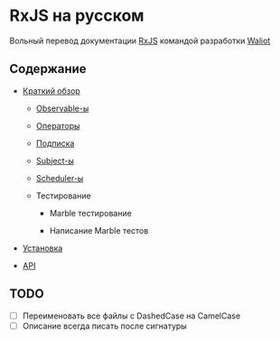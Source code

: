 # RxJS на русском

Вольный перевод документации [RxJS](https://rxjs.dev) командой разработки [Waliot](https://waliot.com/)

## Содержание

- [Краткий обзор](translates/overview/overview.md)
  
  - [Observable-ы](translates/overview/observables.md)
  
  - [Операторы](translates/overview/operators.md)
  
  - [Подписка](translates/overview/subscription.md)
  
  - [Subject-ы](translates/overview/subjects.md)
  
  - [Scheduler-ы](translates/overview/schedulers.md)
  
  - Тестирование
    
    - Marble тестирование
    
    - Написание Marble тестов

- [Установка](translates/installation.md)

- [API](translates/api/api.md)

## TODO

- [ ] Переименовать все файлы с DashedCase на CamelCase
- [ ] Описание всегда писать после сигнатуры
